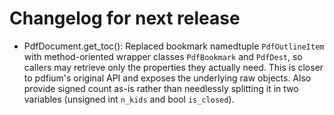 <!-- SPDX-FileCopyrightText: 2024 geisserml <geisserml@gmail.com> -->
<!-- SPDX-License-Identifier: CC-BY-4.0 -->

<!-- List character: dash (-) -->

# Changelog for next release
- PdfDocument.get_toc(): Replaced bookmark namedtuple `PdfOutlineItem` with method-oriented wrapper classes `PdfBookmark` and `PdfDest`, so callers may retrieve only the properties they actually need. This is closer to pdfium's original API and exposes the underlying raw objects. Also provide signed count as-is rather than needlessly splitting it in two variables (unsigned int `n_kids` and bool `is_closed`).

<!-- TODO
See https://github.com/pypdfium2-team/pypdfium2/blob/devel_old/docs/devel/changelog_staging.md
for how to proceed. Note that some things are already done, and some rejected, though.
-->
